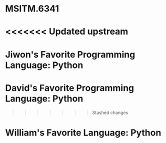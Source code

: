 # MSITM.6341

<<<<<<< Updated upstream
=======
# Jiwon's Favorite Programming Language: Python
# David's Favorite Programming Language: Python

>>>>>>> Stashed changes
# William's Favorite Language: Python